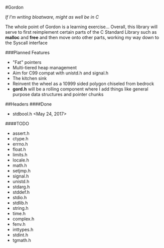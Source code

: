 #Gordon

*If I'm writing bloatware, might as well be in C*

The whole point of Gordon is a learning exercise...
Overall, this library will serve to first reimplement certain parts of the C Standard Library such as **malloc** and **free** and then move onto other parts, working my way down to the Syscall interface

###Planned Features
-   "Fat" pointers
-   Multi-tiered heap management
-   Aim for C99 compat with unistd.h and signal.h
-   The kitchen sink
-   Reinvent the wheel as a 10999 sided polygon chiseled from bedrock
-   **gord.h** will be a rolling component where I add things like general purpose data structures and pointer chunks

##Headers
####Done
-   stdbool.h <May 24, 2017>

####TODO
-   assert.h
-   ctype.h
-   errno.h
-   float.h
-   limits.h
-   locale.h
-   math.h
-   setjmp.h
-   signal.h
-   unistd.h
-   stdarg.h
-   stddef.h
-   stdio.h
-   stdlib.h
-   string.h
-   time.h
-   complex.h
-   fenv.h
-   inttypes.h
-   stdint.h
-   tgmath.h 
